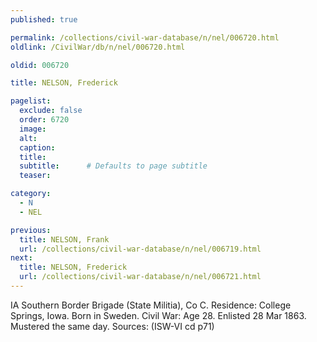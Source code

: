 ```yaml
---
published: true

permalink: /collections/civil-war-database/n/nel/006720.html
oldlink: /CivilWar/db/n/nel/006720.html

oldid: 006720

title: NELSON, Frederick

pagelist:
  exclude: false
  order: 6720
  image: 
  alt:
  caption:
  title:
  subtitle:      # Defaults to page subtitle
  teaser:

category: 
  - N 
  - NEL

previous:
  title: NELSON, Frank
  url: /collections/civil-war-database/n/nel/006719.html  
next:
  title: NELSON, Frederick
  url: /collections/civil-war-database/n/nel/006721.html   
---
```

IA Southern Border Brigade (State Militia), Co C. Residence: College Springs, Iowa. Born in Sweden. Civil War: Age 28. Enlisted 28 Mar 1863. Mustered the same day. Sources: (ISW-VI cd p71)